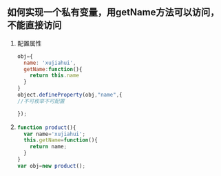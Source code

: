 ## 如何实现一个私有变量，用getName方法可以访问，不能直接访问

1. 配置属性

   ```js
   obj={
     name: 'xujiahui',
     getName:function(){
       return this.name
     }
   }
   object.defineProperty(obj,"name",{
   //不可枚举不可配置
   
   });
   ```

   

2. ```js
   function product(){
     var name='xujiahui';
     this.getName=function(){
       return name;
     }
   }
   var obj=new product();
   ```
